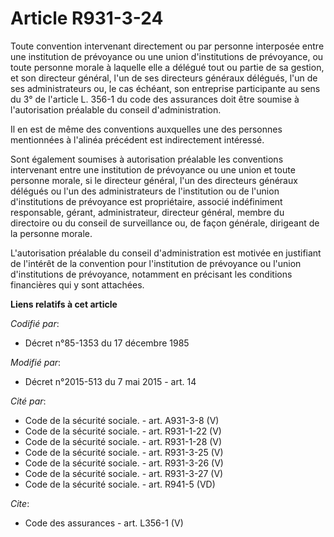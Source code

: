 # Article R931-3-24

Toute convention intervenant directement ou par personne interposée entre une institution de prévoyance ou une union
d'institutions de prévoyance, ou toute personne morale à laquelle elle a délégué tout ou partie de sa gestion, et son
directeur général, l'un de ses directeurs généraux délégués, l'un de ses administrateurs ou, le cas échéant, son entreprise
participante au sens du 3° de l'article L. 356-1 du code des assurances doit être soumise à l'autorisation préalable du
conseil d'administration. 

Il en est de même des conventions auxquelles une des personnes mentionnées à l'alinéa précédent est indirectement intéressé. 

Sont également soumises à autorisation préalable les conventions intervenant entre une institution de prévoyance ou une union
et toute personne morale, si le directeur général, l'un des directeurs généraux délégués ou l'un des administrateurs de
l'institution ou de l'union d'institutions de prévoyance est propriétaire, associé indéfiniment responsable, gérant,
administrateur, directeur général, membre du directoire ou du conseil de surveillance ou, de façon générale, dirigeant de la
personne morale. 

L'autorisation préalable du conseil d'administration est motivée en justifiant de l'intérêt de la convention pour
l'institution de prévoyance ou l'union d'institutions de prévoyance, notamment en précisant les conditions financières qui y
sont attachées.

**Liens relatifs à cet article**

_Codifié par_:

  - Décret n°85-1353 du 17 décembre 1985

_Modifié par_:

  - Décret n°2015-513 du 7 mai 2015 - art. 14

_Cité par_:

  - Code de la sécurité sociale. - art. A931-3-8 (V)
  - Code de la sécurité sociale. - art. R931-1-22 (V)
  - Code de la sécurité sociale. - art. R931-1-28 (V)
  - Code de la sécurité sociale. - art. R931-3-25 (V)
  - Code de la sécurité sociale. - art. R931-3-26 (V)
  - Code de la sécurité sociale. - art. R931-3-27 (V)
  - Code de la sécurité sociale. - art. R941-5 (VD)

_Cite_:

  - Code des assurances - art. L356-1 (V)
